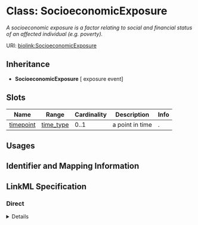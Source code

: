 # Class: SocioeconomicExposure
_A socioeconomic exposure is a factor relating to social and financial status of an affected individual (e.g. poverty)._





URI: [biolink:SocioeconomicExposure](https://w3id.org/biolink/vocab/SocioeconomicExposure)




## Inheritance

* **SocioeconomicExposure** [ exposure event]




## Slots

| Name | Range | Cardinality | Description  | Info |
| ---  | --- | --- | --- | --- |
| [timepoint](timepoint.md) | [time_type](time_type.md) | 0..1 | a point in time  | . |


## Usages



## Identifier and Mapping Information









## LinkML Specification

<!-- TODO: investigate https://stackoverflow.com/questions/37606292/how-to-create-tabbed-code-blocks-in-mkdocs-or-sphinx -->

### Direct

<details>
```yaml
name: socioeconomic exposure
description: A socioeconomic exposure is a factor relating to social and financial
  status of an affected individual (e.g. poverty).
from_schema: https://w3id.org/biolink/biolink-model
mixins:
- exposure event
slot_usage:
  has attribute:
    name: has attribute
    range: socioeconomic attribute
    required: true

```
</details>

### Induced

<details>
```yaml
name: socioeconomic exposure
description: A socioeconomic exposure is a factor relating to social and financial
  status of an affected individual (e.g. poverty).
from_schema: https://w3id.org/biolink/biolink-model
mixins:
- exposure event
slot_usage:
  has attribute:
    name: has attribute
    range: socioeconomic attribute
    required: true
attributes:
  timepoint:
    name: timepoint
    aliases:
    - duration
    description: a point in time
    from_schema: https://w3id.org/biolink/biolink-model
    is_a: node property
    domain: named thing
    alias: timepoint
    owner: socioeconomic exposure
    range: time type

```
</details>